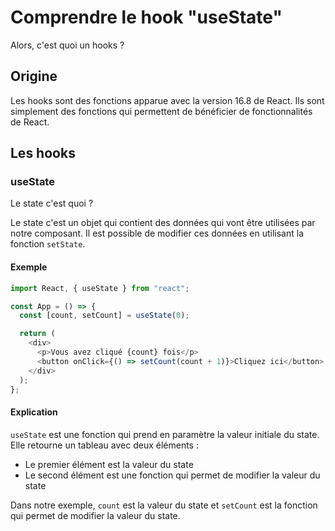 # Comprendre le hook "useState"

Alors, c'est quoi un hooks ?

## Origine

Les hooks sont des fonctions apparue avec la version 16.8 de React. Ils sont simplement des fonctions qui permettent de bénéficier de fonctionnalités de React.

## Les hooks

### useState

Le state c'est quoi ?

Le state c'est un objet qui contient des données qui vont être utilisées par notre composant. Il est possible de modifier ces données en utilisant la fonction `setState`.

#### Exemple

```js
import React, { useState } from "react";

const App = () => {
  const [count, setCount] = useState(0);

  return (
    <div>
      <p>Vous avez cliqué {count} fois</p>
      <button onClick={() => setCount(count + 1)}>Cliquez ici</button>
    </div>
  );
};
```

#### Explication

`useState` est une fonction qui prend en paramètre la valeur initiale du state. Elle retourne un tableau avec deux éléments :

-   Le premier élément est la valeur du state
-  Le second élément est une fonction qui permet de modifier la valeur du state

Dans notre exemple, `count` est la valeur du state et `setCount` est la fonction qui permet de modifier la valeur du state.




